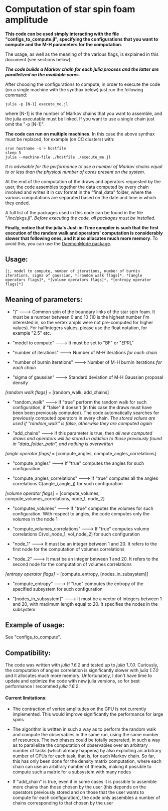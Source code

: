 # Computation of star spin foam amplitude

**This code can be used simply interacting with the file "configs_to_compute.jl", specifying the configurations that you want to compute and the M-H parameters for the computation.**


The usage, as well as the meaning of the various flags, is explained in this document (see sections below). 

***The code builds a Markov chain for each julia process and the latter are parallelized on the available cores.***

After choosing the configurations to compute, in order to execute the code (on a single machine with the synthax below) just run the following command:

```
julia -p [N-1] execute_me.jl
```

where [N-1] is the number of Markov chains that you want to assemble, and the julia executable must be linked. If you want to use a single chain just omit the "-p [N-1]".

**The code can run on multiple machines.** In this case the above synthax must be replaced, for example (on CC clusters) with:

```
srun hostname -s > hostfile
sleep 5
julia --machine-file ./hostfile ./execute_me.jl
```

*It is advisable for the performance to use a number of Markov chains equal to or less than the physical number of cores present on the system.*

At the end of the computation of the draws and operators requested by the user, the code assembles together the data computed by every chain involved and writes it in csv format in the "final_data" folder, where the various computations are separated based on the date and time in which they ended.

A full list of the packages used in this code can be found in the file "/inc/pkgs.jl". *Before executing the code, all packages must be installed.*

**Finally, notice that the julia's Just-in-Time compiler is such that the first execution of the random walk and operators' computation is considerably slower that following ones, and it also allocates much more memory**. To avoid this, you can use the [DaemonMode package](https://github.com/dmolina/DaemonMode.jl).


## Usage:

```
[j, model to compute, number of iterations, number of burnin iterations, sigma of gaussian, *[random walk flags]*, *[angle operators flags]*, *[volume operators flags]*, *[entropy operator flags]*]

```



## Meaning of parameters:


- "j" ---> Common spin of the boundary links of the star spin foam. It must be a number between 0 and 10 (10 is the highest number I'm interested in, so the vertex ampls were not pre-computed for higher values). For halfintegers values, please use the float notation, for example "2.5" etc.
  
- "model to compute" ---> It must be set to "BF" or "EPRL"

- "number of iterations" ---> Number of M-H iterations *for each chain*

- "number of burnin iterations" ---> Number of M-H burnin iterations *for each chain*

- "sigma of gaussian" ---> Standard deviation of M-H Gaussian proposal density


*[random walk flags]* = [random_walk, add_chains]

- "random_walk" --->  If "true" perform the random walk for such configuration, if "false" it doesn't (in this case the draws must have been been previously computed). The code automatically searches for previously computed operators in every chain. *The stored values are used if "random_walk" is false, otherwise they are computed again*

- "add_chains"  --->  If this parameter is true, then *all new computed draws and operators will be stored in addition to those previously found in "data_folder_path", and nothing is overwritten*
      
                                                       
*[angle operator flags]* = [compute_angles, compute_angles_correlations]

- "compute_angles"              --->  If "true" computes the angles for such configuration

- "compute_angles_correlations" --->  If "true" computes all the angles correlations C(angle_i,angle_j) for such configuration


*[volume operator flags]* = [compute_volumes, compute_volumes_correlations, node_1, node_2]

- "computes_volumes"             ---> If "true" computes the volumes for such configuration. With respect to angles, the code computes only the volumes in the node 1
                                      
- "compute_volumes_correlations" ---> If "true" computes volume correlations C(vol_node_1, vol_node_2) for such configuration
                                      
- "node_1"                       ---> It must be an integer between 1 and 20. It refers to the first node for the computation of volumes correlations

- "node_2"                       ---> It must be an integer between 1 and 20. It refers to the second node for the computation of volumes correlations


*[entropy operator flags]* = [compute_entropy, [nodes_in_subsystem]]

- "compute_entropy"              ---> If "true" computes the entropy of the specified subsystem for such configuration
                                      
- "[nodes_in_subsystem]"         ---> It must be a vector of integers between 1 and 20, with maximum length equal to 20. It specifies the nodes in the subsystem
                                      


## Example of usage:

See "configs_to_compute".


## Compatibility:

The code was written with *julia 1.6.2* and tested up to *julia 1.7.0*. Curiously, the computation of angles correlation is significantly slower with *julia 1.7.0*
and it allocates much more memory. Unfortunately, I don't have time to update and optimize the code with new julia versions, so for best performance I recommed *julia 1.6.2*.



#### Current limitations:

- The contraction of vertex amplitudes on the GPU is not currently implemented. This would improve significantly the performance for large spins

- The algorithm is written in such a way as to perform the random walk and compute the observables in the same run, using the same number of resources. The two phases could be totally separated, in such a way as to parallelize the computation of observables over an arbitrary number of tasks (which already happens) by also exploiting an arbitrary number of CPUs for each task, that is, for each Markov chain. So far, this has only been done for the density matrix computation, where each chain can use an arbitrary number of threads, making it possible to compute such a matrix for a subsystem with many nodes

- If "add_chain" is true, even if in some cases it is possible to assemble more chains than those chosen by the user (this depends on the operators previously stored and on those that the user wants to compute for each configuration), the code only assembles a number of chains corresponding to that chosen by the user



